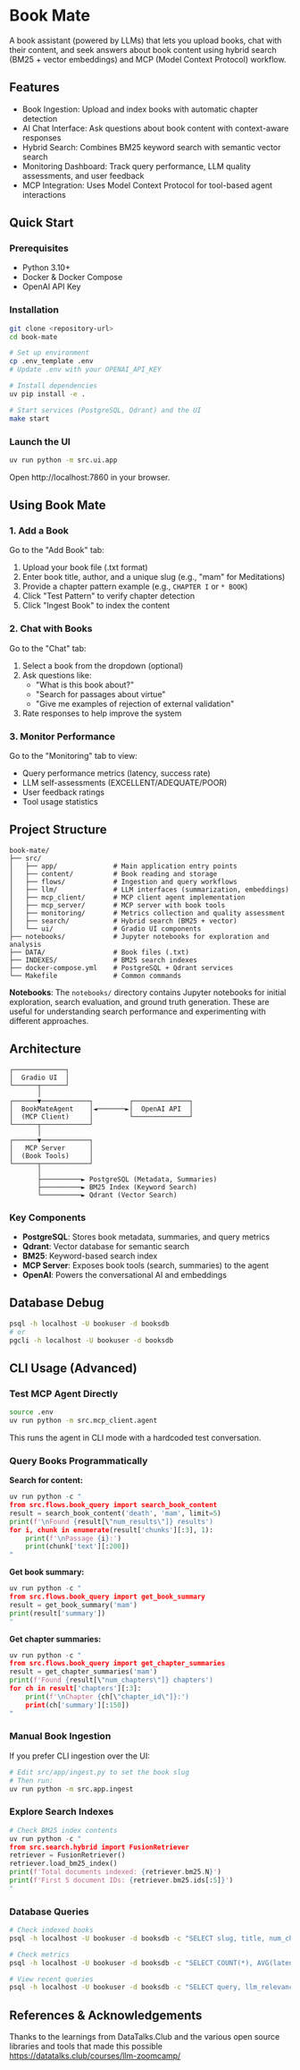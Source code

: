 # Book Mate

A book assistant (powered by LLMs) that lets you upload books, chat with their content, and seek answers about book content using hybrid search (BM25 + vector embeddings) and MCP (Model Context Protocol) workflow. 

## Features

- Book Ingestion: Upload and index books with automatic chapter detection
- AI Chat Interface: Ask questions about book content with context-aware responses
- Hybrid Search: Combines BM25 keyword search with semantic vector search
- Monitoring Dashboard: Track query performance, LLM quality assessments, and user feedback
- MCP Integration: Uses Model Context Protocol for tool-based agent interactions

## Quick Start

### Prerequisites
- Python 3.10+
- Docker & Docker Compose
- OpenAI API Key

### Installation

```bash
git clone <repository-url>
cd book-mate

# Set up environment
cp .env_template .env
# Update .env with your OPENAI_API_KEY

# Install dependencies
uv pip install -e .

# Start services (PostgreSQL, Qdrant) and the UI
make start
```

### Launch the UI

```bash
uv run python -m src.ui.app
```

Open http://localhost:7860 in your browser.

## Using Book Mate

### 1. Add a Book

Go to the "Add Book" tab:
1. Upload your book file (.txt format)
2. Enter book title, author, and a unique slug (e.g., "mam" for Meditations)
3. Provide a chapter pattern example (e.g., `CHAPTER I` or `* BOOK`)
4. Click "Test Pattern" to verify chapter detection
5. Click "Ingest Book" to index the content

### 2. Chat with Books

Go to the "Chat" tab:
1. Select a book from the dropdown (optional)
2. Ask questions like:
   - "What is this book about?"
   - "Search for passages about virtue"
   - "Give me examples of rejection of external validation"
3. Rate responses to help improve the system

### 3. Monitor Performance

Go to the "Monitoring" tab to view:
- Query performance metrics (latency, success rate)
- LLM self-assessments (EXCELLENT/ADEQUATE/POOR)
- User feedback ratings
- Tool usage statistics

## Project Structure

```
book-mate/
├── src/
│   ├── app/              # Main application entry points
│   ├── content/          # Book reading and storage
│   ├── flows/            # Ingestion and query workflows
│   ├── llm/              # LLM interfaces (summarization, embeddings)
│   ├── mcp_client/       # MCP client agent implementation
│   ├── mcp_server/       # MCP server with book tools
│   ├── monitoring/       # Metrics collection and quality assessment
│   ├── search/           # Hybrid search (BM25 + vector)
│   └── ui/               # Gradio UI components
├── notebooks/            # Jupyter notebooks for exploration and analysis
├── DATA/                 # Book files (.txt)
├── INDEXES/              # BM25 search indexes
├── docker-compose.yml    # PostgreSQL + Qdrant services
└── Makefile              # Common commands
```

**Notebooks**: The `notebooks/` directory contains Jupyter notebooks for initial exploration, search evaluation, and ground truth generation. These are useful for understanding search performance and experimenting with different approaches.

## Architecture

```
┌─────────────┐
│  Gradio UI  │
└──────┬──────┘
       │
┌──────▼────────────┐         ┌──────────────┐
│  BookMateAgent    │◄───────►│  OpenAI API  │
│  (MCP Client)     │         └──────────────┘
└──────┬────────────┘
       │
┌──────▼────────────┐
│   MCP Server      │
│  (Book Tools)     │
└──────┬────────────┘
       │
       ├──────────► PostgreSQL (Metadata, Summaries)
       ├──────────► BM25 Index (Keyword Search)
       └──────────► Qdrant (Vector Search)
```

### Key Components

- **PostgreSQL**: Stores book metadata, summaries, and query metrics
- **Qdrant**: Vector database for semantic search
- **BM25**: Keyword-based search index
- **MCP Server**: Exposes book tools (search, summaries) to the agent
- **OpenAI**: Powers the conversational AI and embeddings

## Database Debug

```bash
psql -h localhost -U bookuser -d booksdb
# or
pgcli -h localhost -U bookuser -d booksdb
```

## CLI Usage (Advanced)

### Test MCP Agent Directly

```bash
source .env
uv run python -m src.mcp_client.agent
```

This runs the agent in CLI mode with a hardcoded test conversation.

### Query Books Programmatically

**Search for content:**
```python
uv run python -c "
from src.flows.book_query import search_book_content
result = search_book_content('death', 'mam', limit=5)
print(f'\nFound {result[\"num_results\"]} results')
for i, chunk in enumerate(result['chunks'][:3], 1):
    print(f'\nPassage {i}:')
    print(chunk['text'][:200])
"
```

**Get book summary:**
```python
uv run python -c "
from src.flows.book_query import get_book_summary
result = get_book_summary('mam')
print(result['summary'])
"
```

**Get chapter summaries:**
```python
uv run python -c "
from src.flows.book_query import get_chapter_summaries
result = get_chapter_summaries('mam')
print(f'Found {result[\"num_chapters\"]} chapters')
for ch in result['chapters'][:3]:
    print(f'\nChapter {ch[\"chapter_id\"]}:')
    print(ch['summary'][:150])
"
```

### Manual Book Ingestion

If you prefer CLI ingestion over the UI:

```bash
# Edit src/app/ingest.py to set the book slug
# Then run:
uv run python -m src.app.ingest
```

### Explore Search Indexes

```python
# Check BM25 index contents
uv run python -c "
from src.search.hybrid import FusionRetriever
retriever = FusionRetriever()
retriever.load_bm25_index()
print(f'Total documents indexed: {retriever.bm25.N}')
print(f'First 5 document IDs: {retriever.bm25.ids[:5]}')
"
```

### Database Queries

```bash
# Check indexed books
psql -h localhost -U bookuser -d booksdb -c "SELECT slug, title, num_chunks FROM books;"

# Check metrics
psql -h localhost -U bookuser -d booksdb -c "SELECT COUNT(*), AVG(latency_ms), AVG(user_rating) FROM query_metrics;"

# View recent queries
psql -h localhost -U bookuser -d booksdb -c "SELECT query, llm_relevance_score, user_rating FROM query_metrics ORDER BY timestamp DESC LIMIT 10;"
```



## References & Acknowledgements
Thanks to the learnings from DataTalks.Club and the various open source libraries and tools that made this possible
https://datatalks.club/courses/llm-zoomcamp/ 

